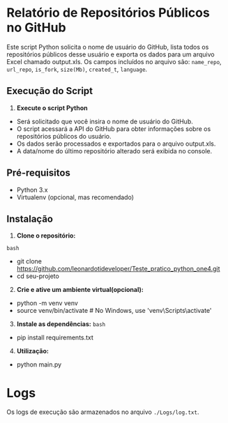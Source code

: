 # Relatório de Repositórios Públicos no GitHub 

Este script Python solicita o nome de usuário do GitHub, lista todos os repositórios públicos desse usuário e exporta os dados para um arquivo Excel chamado output.xls. Os campos incluídos no arquivo são: `name_repo`, `url_repo`, `is_fork`, `size(Mb)`, `created_t`, `language`.


## Execução do Script

1. **Execute o script Python**
- Será solicitado que você insira o nome de usuário do GitHub.
- O script acessará a API do GitHub para obter informações sobre os repositórios públicos do usuário.
- Os dados serão processados e exportados para o arquivo output.xls.
- A data/nome do último repositório alterado será exibida no console.

## Pré-requisitos

- Python 3.x
- Virtualenv (opcional, mas recomendado)

## Instalação

1. **Clone o repositório:**

```bash```
- git clone https://github.com/leonardotideveloper/Teste_pratico_python_one4.git
- cd seu-projeto

2. **Crie e ative um ambiente virtual(opcional):**
- python -m venv venv
- source venv/bin/activate  # No Windows, use 'venv\Scripts\activate'

3. **Instale as dependências:**
```bash```
- pip install requirements.txt

4. **Utilização:**
- python main.py

# Logs 
Os logs de execução são armazenados no arquivo `./Logs/log.txt`.
